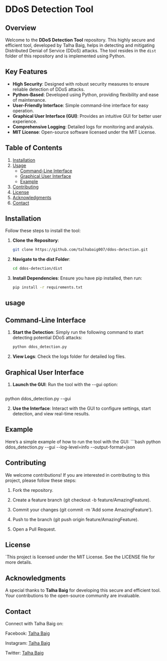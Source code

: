 # DDoS Detection Tool

## Overview
Welcome to the **DDoS Detection Tool** repository. This highly secure and efficient tool, developed by Talha Baig, helps in detecting and mitigating Distributed Denial of Service (DDoS) attacks. The tool resides in the `dist` folder of this repository and is implemented using Python.

## Key Features
- **High Security**: Designed with robust security measures to ensure reliable detection of DDoS attacks.
- **Python-Based**: Developed using Python, providing flexibility and ease of maintenance.
- **User-Friendly Interface**: Simple command-line interface for easy operation.
- **Graphical User Interface (GUI)**: Provides an intuitive GUI for better user experience.
- **Comprehensive Logging**: Detailed logs for monitoring and analysis.
- **MIT License**: Open-source software licensed under the MIT License.

## Table of Contents
1. [Installation](#installation)
2. [Usage](#usage)
   - [Command-Line Interface](#command-line-interface)
   - [Graphical User Interface](#graphical-user-interface)
   - [Example](#example)
3. [Contributing](#contributing)
4. [License](#license)
5. [Acknowledgments](#acknowledgments)
6. [Contact](#contact)

## Installation
Follow these steps to install the tool:

1. **Clone the Repository**:
   ```bash
   git clone https://github.com/talhabaig007/ddos-detection.git

2. **Navigate to the dist Folder**:
   ```bash
   cd ddos-detection/dist
3. **Install Dependencies**: Ensure you have pip installed, then run:
   ```bash
   pip install -r requirements.txt
   
## usage

## Command-Line Interface
1. **Start the Detection**:
    Simply run the following command to start detecting potential DDoS attacks:
   ```bash
   python ddos_detection.py
2. **View Logs**:
    Check the logs folder for detailed log files.

## Graphical User Interface
1. **Launch the GUI**:
  Run the tool with the --gui option:
     ```bash
  python ddos_detection.py --gui

2. **Use the Interface**:
  Interact with the GUI to configure settings, start detection, and view real-time results.

## Example
  Here’s a simple example of how to run the tool with the GUI:
     ```bash
  python ddos_detection.py --gui --log-level=info --output-format=json
## Contributing
  We welcome contributions! If you are interested in contributing to this project, please follow these steps:

1) Fork the repository.

2) Create a feature branch (git checkout -b feature/AmazingFeature).

3) Commit your changes (git commit -m 'Add some AmazingFeature').

4) Push to the branch (git push origin feature/AmazingFeature).

5) Open a Pull Request.

## License
`This project is licensed under the MIT License. See the LICENSE file for more details.

## Acknowledgments
A special thanks to **Talha Baig** for developing this secure and efficient tool. Your contributions to the open-source community are invaluable.

## Contact
Connect with Talha Baig on:

Facebook: [Talha Baig](https://www.facebook.com/p/Talha-Baig-100063795712836/)

Instagram: [Talha Baig](https://www.instagram.com/talhabaig007/)

Twitter: [Talha Baig](https:/www.twitter.com/talhabaig007/)
